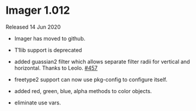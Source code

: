 # Imager 1.012

Released 14 Jun 2020

- Imager has moved to github.

- T1lib support is deprecated

- added guassian2 filter which allows separate filter radii for vertical and horizontal. Thanks to Leolo. [#457](https://github.com/tonycoz/imager/issues/457)

- freetype2 support can now use pkg-config to configure itself.

- added red, green, blue, alpha methods to color objects.

- eliminate use vars.